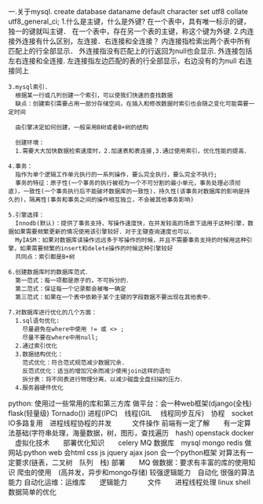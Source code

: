 一.关于mysql.
    create database dataname default character set utf8 collate utf8_general_ci;
    1.什么是主键，什么是外键?
      在一个表中，具有唯一标示的键，独一的键就叫主键．
      在一个表中，存在另一个表的主键，称这个键为外键.
    2.内连接外连接有什么区别，左连接．右连接和全连接？
      内连接指检索出两个表中所有匹配上的行全部显示．
      外连接指没有匹配上的行返回为null也会显示.
      外连接包括左右连接和全连接.
      左连接指左边匹配的表的行全部显示，右边没有的为null
      右连接同上

    3.mysql索引.
      根据某一行或几列创建一个索引，可以使我们快速的查找数据
      缺点：创建索引需要占用一部分存储空间，在插入和修改数据时索引也会随之变化可能需要一定时间

      由引擎决定如何创建，一般采用B树或者B+树的结构

      创建环境：
      1.需要大大加快数据检索速度时，2.加速表和表连接,3.通过使用索引，优化性能的提高．

    4.事务：
      指作为单个逻辑工作单元执行的一系列操作，要么完全执行，要么完全不执行;
      事务的特征：原子性(一个事务的执行被视为一个不可分割的最小单元，事务处理必须彻底)，一致性(一个事务执行后不能破坏数据库的一致性)，持久性(该事务对数据库的影响是持久的)，隔离性(事务和事务之间的操作相互独立，不会被其他事务影响)

    5.引擎选择：
      Innodb(默认)：提供了事务支持，写操作速度快，在并发较高的场景下适用于这种引擎，数据如果需要频繁更新的情况使用该引擎较好．对于主键查询速度也可以．
      MyIASM：如果对数据库读操作远远多于写操作的时候，并且不需要事务支持的时候用这种引擎，如果需要频繁的insert和delete操作的时候这种引擎较好
      共同点：索引都是B+树

    6.创建数据库时的数据库范式．
      第一范式：每一项都是原子的，不可拆分的．
      第二范式：保证每一个记录都会被唯一确定
      第三范式：如果在一个表中依赖于某个主键的字段数据不要出现在其他表中．

    7.对数据库进行优化的几个方面：
      1.sql语句优化:
        尽量避免在where中使用 != 或 <> ;
        尽量不要在where中用null;
      2.通过索引优化
      3.数据结构优化：
        范式优化：符合范式规范减少数据冗余.
        反范式优化：适当的增加冗余而减少使用join这样的语句
        拆分表：将不同表进行物理分离，以减少磁盘全盘扫描的压力．
      4.服务器硬件优化

python:
    使用过一些常用的库和第三方库
    做平台：会一种web框架(django(全栈)  flask(轻量级)  Tornado())
          进程(IPC)　线程(GIL 　线程同步互斥)　协程　socket  IO多路复用　进程线程协程的并发　　　文件操作
          前端有一定了解　　有一定算法基础(字符串处理，海量数据，树，图形，查找遍历　hash)
          openstack  docker 　虚拟化技术　　部署优化知识　　celery  MQ
          数据库　mysql  mongo redis
    做网站:python web
          会html css js jquery  ajax   json
          会一个python框架 对算法有一定要求(链表，二叉树　队列　栈)
          部署　　MQ
    做数据：要求有丰富的库的使用知识
          爬虫的使用　(高并发，异步和mongo存储)
          较强逻辑能力　自动化  很强的算法能力
    自动化运维：运维库　　逻辑能力　　　文件　　进程线程处理
              linux shell  数据简单的优化
